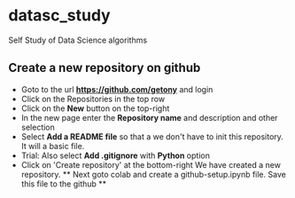 # datasc_study
Self Study of Data Science algorithms

## Create a new repository on github

- Goto to the url **https://github.com/getony** and
  login
- Click on the Repositories in the top row
- Click on the **New** button on the top-right
- In the new page enter the **Repository name** and 
  description and other selection
- Select **Add a README file** so that a we don't have
  to init this repository. It will a basic file.
- Trial: Also select **Add .gitignore** with **Python** option
- Click on 'Create repository' at the bottom-right
We have created a new repository.
** Next goto colab and create a github-setup.ipynb file. Save
  this file to the github **
